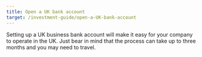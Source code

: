 ```yaml
---
title: Open a UK bank account
target: /investment-guide/open-a-UK-bank-account
---
```


Setting up a UK business bank account will make it easy for your company to operate in the UK. Just bear in mind that the process can take up to three months and you may need to travel.